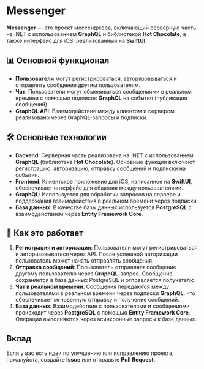# Messenger

**Messenger** — это проект мессенджера, включающий серверную часть на .NET с использованием **GraphQL** и библиотекой **Hot Chocolate**, а также интерфейс для iOS, реализованный на **SwiftUI**. 

## 📊 Основной функционал

- **Пользователи** могут регистрироваться, авторизовываться и отправлять сообщения другим пользователям.
- **Чат**: Пользователи могут обмениваться сообщениями в реальном времени с помощью подписок **GraphQL** на события (публикация сообщений).
- **GraphQL API**: Взаимодействие между клиентом и сервером реализовано через GraphQL-запросы и подписки.

## 🛠 Основные технологии

- **Backend**: Серверная часть реализована на .NET с использованием **GraphQL** (библиотека **Hot Chocolate**). Основные функции включают регистрацию, авторизацию, отправку сообщений и подписки на события.
- **Frontend**: Клиентское приложение для iOS, написанное на **SwiftUI**, обеспечивает интерфейс для общения между пользователями.
- **GraphQL**: Используется для обработки запросов на сервере и поддержания взаимодействия в реальном времени через подписки.
- **База данных**: В качестве базы данных используется **PostgreSQL** с взаимодействием через **Entity Framework Core**.

## 🚀 Как это работает

1. **Регистрация и авторизация**: Пользователи могут регистрироваться и авторизовываться через API. После успешной авторизации пользователь может начать отправлять сообщения.
2. **Отправка сообщений**: Пользователь отправляет сообщение другому пользователю через **GraphQL**-запрос. Сообщение сохраняется в базе данных PostgreSQL и отправляется получателю.
3. **Чат в реальном времени**: Сообщения передаются между пользователями в реальном времени через подписки **GraphQL**, что обеспечивает мгновенную отправку и получение сообщений.
4. **База данных**: Взаимодействие с пользователями и сообщениями происходит через **PostgreSQL** с помощью **Entity Framework Core**. Операции выполняются через асинхронные запросы к базе данных.

## Вклад

Если у вас есть идеи по улучшению или исправлению проекта, пожалуйста, создайте **Issue** или отправьте **Pull Request**.
